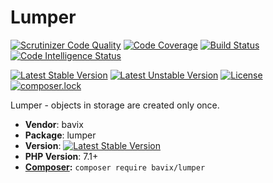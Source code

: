 # Lumper

[![Scrutinizer Code Quality](https://scrutinizer-ci.com/g/bavix/lumper/badges/quality-score.png?b=master)](https://scrutinizer-ci.com/g/bavix/lumper/?branch=master)
[![Code Coverage](https://scrutinizer-ci.com/g/bavix/lumper/badges/coverage.png?b=master)](https://scrutinizer-ci.com/g/bavix/lumper/?branch=master)
[![Build Status](https://scrutinizer-ci.com/g/bavix/lumper/badges/build.png?b=master)](https://scrutinizer-ci.com/g/bavix/lumper/build-status/master)
[![Code Intelligence Status](https://scrutinizer-ci.com/g/bavix/lumper/badges/code-intelligence.svg?b=master)](https://scrutinizer-ci.com/code-intelligence)

[![Latest Stable Version](https://poser.pugx.org/bavix/lumper/v/stable)](https://packagist.org/packages/bavix/lumper)
[![Latest Unstable Version](https://poser.pugx.org/bavix/lumper/v/unstable)](https://packagist.org/packages/bavix/lumper)
[![License](https://poser.pugx.org/bavix/lumper/license)](https://packagist.org/packages/bavix/lumper)
[![composer.lock](https://poser.pugx.org/bavix/lumper/composerlock)](https://packagist.org/packages/bavix/lumper)

Lumper - objects in storage are created only once.

* **Vendor**: bavix
* **Package**: lumper
* **Version**: [![Latest Stable Version](https://poser.pugx.org/bavix/lumper/v/stable)](https://packagist.org/packages/bavix/lumper)
* **PHP Version**: 7.1+ 
* **[Composer](https://getcomposer.org/):** `composer require bavix/lumper`
